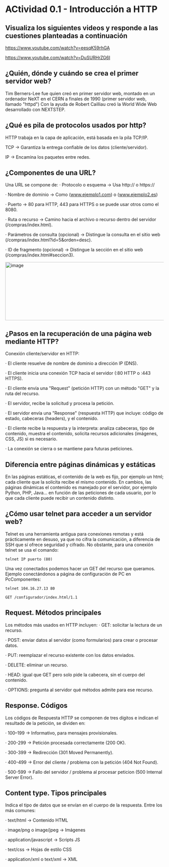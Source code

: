 # ACtividad 0.1 - Introducción a HTTP

## Visualiza los siguientes videos y responde a las cuestiones planteadas a continuación
https://www.youtube.com/watch?v=eesqK59rhGA

https://www.youtube.com/watch?v=DuSURHrZG6I

## ¿Quién, dónde y cuándo se crea el primer servidor web?

Tim Berners-Lee fue quien creó en primer servidor web, montado en un ordenador NeXT en el CERN a finales de 1990 (primer servidor web, llamado "httpd")
Con la ayuda de Robert Cailliau creó la World Wide Web desarrollado con NEXTSTEP.

## ¿Qué es pila de protocolos usados por http?

HTTP trabaja en la capa de aplicación, está basada en la pila TCP/IP.

TCP -> Garantiza la entrega confiable de los datos (cliente/servidor).

IP -> Encamina los paquetes entre redes.

## ¿Componentes de una URL?

Una URL se compone de:
· Protocolo o esquema -> Usa http:// o https://

· Nombre de dominio -> Como (www.ejemplo1.com) o (www.ejemplo2.es)

· Puerto -> 80 para HTTP, 443 para HTTPS o se puede usar otros como el 8080.

· Ruta  o recurso -> Camino hacia el archivo o recurso dentro del servidor (/compras/index.html).

· Parámetros de consulta (opcional) -> Distingue la consulta en el sitio web (/compras/index.html?id=5&orden=desc).

· ID de fragmento (opcional) -> Distingue la sección en el sitio web (/compras/index.html#seccion3).

<img width="1707" height="185" alt="image" src="https://github.com/user-attachments/assets/496793ca-e5c8-4c69-8df7-a2755a5d9b1a" />

## ¿Pasos en la recuperación de una página web mediante HTTP?

Conexión cliente/servidor en HTTP:

· El cliente resuelve de nombre de dominio a dirección IP (DNS).

· El cliente inicia una conexión TCP hacia el servidor (:80 HTTP o :443 HTTPS).

· El cliente envía una "Request" (petición HTTP) con un método "GET" y la ruta del recurso.

· El servidor, recibe la solicitud y procesa la petición.

· El servidor envía una "Response" (respuesta HTTP) que incluye: código de estado, cabeceras (headers), y el contenido.

· El cliente recibe la respuesta y la interpreta: analiza cabeceras, tipo de contenido, muestra el contenido, solicita recursos adicionales (imágenes, CSS, JS) si es necesario.

· La conexión se cierra o se mantiene para futuras peticiones.

## Diferencia entre páginas dinámicas y estáticas

En las páginas estáticas, el contenido de la web es fijo, por ejemplo un html; cada cliente que la solicita recibe el mismo contenido.
En cambios, las páginas dinámicas el contenido es manejado por el servidor, por ejemplo Python, PHP, Java... en función de las peticiones de cada usuario, por lo que cada cliente puede recibir un contenido distinto.

## ¿Cómo usar telnet para acceder a un servidor web?

Telnet es una herramienta antigua para conexiones remotas y está prácticamente en desuso, ya que no cifra la comunicación, a diferencia de SSH que sí ofrece seguridad y cifrado.
No obstante, para una conexión telnet se usa el comando:
```
telnet IP puerto (80)
```
Una vez conectados podemos hacer un GET del recurso que queramos.
Ejemplo conectándonos a página de configuración de PC en PcComponentes: 
```
telnet 104.16.27.13 80
```
```
GET /configurador/index.html/1.1
```

## Request. Métodos principales
	
Los métodos más usados en HTTP incluyen:
· GET: solicitar la lectura de un recurso.

· POST: enviar datos al servidor (como formularios) para crear o procesar datos.

· PUT: reemplazar el recurso existente con los datos enviados.

· DELETE: eliminar un recurso.

· HEAD: igual que GET pero solo pide la cabecera, sin el cuerpo del contenido.

· OPTIONS: pregunta al servidor qué métodos admite para ese recurso.

## Response. Códigos

Los códigos de Respuesta HTTP se componen de tres dígitos e indican el resultado de la petición, se dividen en:

· 100–199 -> Informativo, para mensajes provisionales.

· 200-299 -> Petición procesada correctamente (200 OK).

· 300-399 -> Redirección (301 Moved Permanently).

· 400-499 -> Error del cliente / problema con la petición (404 Not Found).

· 500-599 -> Fallo del servidor / problema al procesar peticion (500 Internal Server Error).

## Content type. Tipos principales

Indica el tipo de datos que se envían en el cuerpo de la respuesta. Entre los más comunes:

· text/html → Contenido HTML

· image/png o image/jpeg → Imágenes

· application/javascript → Scripts JS

· text/css → Hojas de estilo CSS

· application/xml o text/xml → XML
